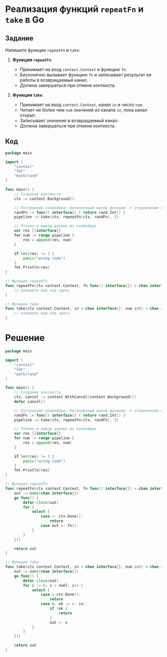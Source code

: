# Реализация функций `repeatFn` и `take` в Go

## Задание

Напишите функции `repeatFn` и `take`:

1. **Функция `repeatFn`**:
   - Принимает на вход `context.Context` и функцию `fn`.
   - Бесконечно вызывает функцию `fn` и записывает результат ее работы в возвращаемый канал.
   - Должна завершаться при отмене контекста.

2. **Функция `take`**:
   - Принимает на вход `context.Context`, канал `in` и число `num`.
   - Читает не более чем `num` значений из канала `in`, пока канал открыт.
   - Записывает значения в возвращаемый канал.
   - Должна завершаться при отмене контекста.

## Код

```go
package main

import (
	"context"
	"fmt"
	"math/rand"
)

func main() {
	// Создание контекста
	ctx := context.Background()

	// Построение конвейера: бесконечный вызов функции -> ограничение количества значений
	randFn := func() interface{} { return rand.Int() }
	pipeline := take(ctx, repeatFn(ctx, randFn), 3)

	// Чтение и вывод данных из конвейера
	var res []interface{}
	for num := range pipeline {
		res = append(res, num)
	}

	if len(res) != 3 {
		panic("wrong code")
	}
	fmt.Println(res)
}

// Функция repeatFn
func repeatFn(ctx context.Context, fn func() interface{}) <-chan interface{} {
	// напишите ваш код здесь
}

// Функция take
func take(ctx context.Context, in <-chan interface{}, num int) <-chan interface{} {
	// напишите ваш код здесь
}
```

# Решение

```go
package main

import (
	"context"
	"fmt"
	"math/rand"
)

func main() {
	// Создание контекста
	ctx, cancel := context.WithCancel(context.Background())
	defer cancel()

	// Построение конвейера: бесконечный вызов функции -> ограничение количества значений
	randFn := func() interface{} { return rand.Int() }
	pipeline := take(ctx, repeatFn(ctx, randFn), 3)

	// Чтение и вывод данных из конвейера
	var res []interface{}
	for num := range pipeline {
		res = append(res, num)
	}

	if len(res) != 3 {
		panic("wrong code")
	}
	fmt.Println(res)
}

// Функция repeatFn
func repeatFn(ctx context.Context, fn func() interface{}) <-chan interface{} {
	out := make(chan interface{})
	go func() {
		defer close(out)
		for {
			select {
				case <- ctx.Done():
					return
				case out <- fn():
			}
		}
	}()

	return out
}

// Функция take
func take(ctx context.Context, in <-chan interface{}, num int) <-chan interface{} {
	out := make(chan interface{})
	go func() {
		defer close(out)
		for i := 0; i < numl; i++ {
			select {
				case <-ctx.Done():
					return
				case v, ok := <- in:
					if !ok {
						return
					}
					out <- v
			}
		}
	}()

	return out
}
```

